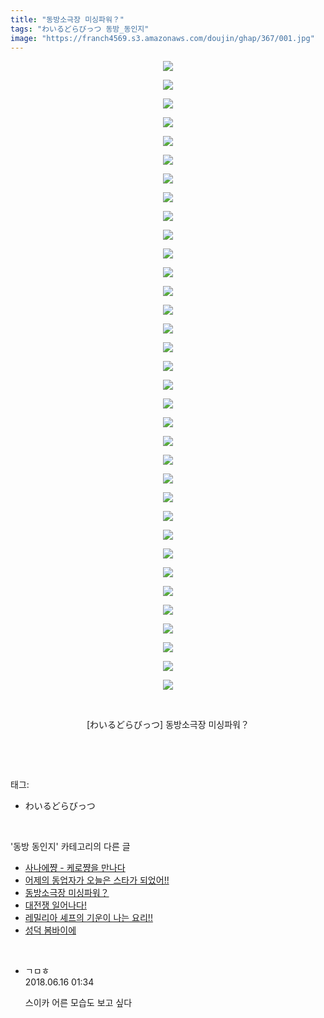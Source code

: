 ```yaml
---
title: "동방소극장 미싱파워？"
tags: "わいるどらびっつ 동방_동인지"
image: "https://franch4569.s3.amazonaws.com/doujin/ghap/367/001.jpg"
---
```

<div class="article">
<p style="text-align: center; clear: none; float: none;"><img src="{{ site.imgserver2 }}/ghap/367/001.jpg"/></p>
<p style="text-align: center; clear: none; float: none;"><img src="{{ site.imgserver2 }}/ghap/367/002.jpg"/></p>
<p style="text-align: center; clear: none; float: none;"><img src="{{ site.imgserver2 }}/ghap/367/003.jpg"/></p>
<p style="text-align: center; clear: none; float: none;"><img src="{{ site.imgserver2 }}/ghap/367/004.jpg"/></p>
<p style="text-align: center; clear: none; float: none;"><img src="{{ site.imgserver2 }}/ghap/367/005.jpg"/></p>
<p style="text-align: center; clear: none; float: none;"><img src="{{ site.imgserver2 }}/ghap/367/006.jpg"/></p>
<p style="text-align: center; clear: none; float: none;"><img src="{{ site.imgserver2 }}/ghap/367/007.jpg"/></p>
<p style="text-align: center; clear: none; float: none;"><img src="{{ site.imgserver2 }}/ghap/367/008.jpg"/></p>
<p style="text-align: center; clear: none; float: none;"><img src="{{ site.imgserver2 }}/ghap/367/009.jpg"/></p>
<p style="text-align: center; clear: none; float: none;"><img src="{{ site.imgserver2 }}/ghap/367/010.jpg"/></p>
<p style="text-align: center; clear: none; float: none;"><img src="{{ site.imgserver2 }}/ghap/367/011.jpg"/></p>
<p style="text-align: center; clear: none; float: none;"><img src="{{ site.imgserver2 }}/ghap/367/012.jpg"/></p>
<p style="text-align: center; clear: none; float: none;"><img src="{{ site.imgserver2 }}/ghap/367/013.jpg"/></p>
<p style="text-align: center; clear: none; float: none;"><img src="{{ site.imgserver2 }}/ghap/367/014.jpg"/></p>
<p style="text-align: center; clear: none; float: none;"><img src="{{ site.imgserver2 }}/ghap/367/015.jpg"/></p>
<p style="text-align: center; clear: none; float: none;"><img src="{{ site.imgserver2 }}/ghap/367/016.jpg"/></p>
<p style="text-align: center; clear: none; float: none;"><img src="{{ site.imgserver2 }}/ghap/367/017.jpg"/></p>
<p style="text-align: center; clear: none; float: none;"><img src="{{ site.imgserver2 }}/ghap/367/018.jpg"/></p>
<p style="text-align: center; clear: none; float: none;"><img src="{{ site.imgserver2 }}/ghap/367/019.jpg"/></p>
<p style="text-align: center; clear: none; float: none;"><img src="{{ site.imgserver2 }}/ghap/367/020.jpg"/></p>
<p style="text-align: center; clear: none; float: none;"><img src="{{ site.imgserver2 }}/ghap/367/021.jpg"/></p>
<p style="text-align: center; clear: none; float: none;"><img src="{{ site.imgserver2 }}/ghap/367/022.jpg"/></p>
<p style="text-align: center; clear: none; float: none;"><img src="{{ site.imgserver2 }}/ghap/367/023.jpg"/></p>
<p style="text-align: center; clear: none; float: none;"><img src="{{ site.imgserver2 }}/ghap/367/024.jpg"/></p>
<p style="text-align: center; clear: none; float: none;"><img src="{{ site.imgserver2 }}/ghap/367/025.jpg"/></p>
<p style="text-align: center; clear: none; float: none;"><img src="{{ site.imgserver2 }}/ghap/367/026.jpg"/></p>
<p style="text-align: center; clear: none; float: none;"><img src="{{ site.imgserver2 }}/ghap/367/027.jpg"/></p>
<p style="text-align: center; clear: none; float: none;"><img src="{{ site.imgserver2 }}/ghap/367/028.jpg"/></p>
<p style="text-align: center; clear: none; float: none;"><img src="{{ site.imgserver2 }}/ghap/367/029.jpg"/></p>
<p style="text-align: center; clear: none; float: none;"><img src="{{ site.imgserver2 }}/ghap/367/030.jpg"/></p>
<p style="text-align: center; clear: none; float: none;"><img src="{{ site.imgserver2 }}/ghap/367/031.jpg"/></p>
<p style="text-align: center; clear: none; float: none;"><img src="{{ site.imgserver2 }}/ghap/367/032.jpg"/></p>
<p style="text-align: center; clear: none; float: none;"><img src="{{ site.imgserver2 }}/ghap/367/033.jpg"/></p>
<p style="text-align: center; clear: none; float: none;"><img src="{{ site.imgserver2 }}/ghap/367/034.jpg"/></p>
<p style="text-align: center; clear: none; float: none;"><br/></p>
<p style="text-align: center; clear: none; float: none;">[わいるどらびっつ] 동방소극장 미싱파워？</p>
<p><br/></p>
</div><br/>
<div class="tagTrail">
<p>태그: </p>
<ul>
<li>わいるどらびっつ</li>
</ul>
</div><br/>
<div class="another">
<p>'동방 동인지' 카테고리의 다른 글</p>
<ul>
<li><a href="/ghap_370">사나에쨩 - 케로쨩을 만나다</a></li>
<li><a href="/ghap_369">어제의 동업자가 오늘은 스타가 되었어!!</a></li>
<li><a href="/ghap_367">동방소극장 미싱파워？</a></li>
<li><a href="/ghap_366">대전쟁 일어나다!</a></li>
<li><a href="/ghap_365">레밀리아 셰프의 기운이 나는 요리!!</a></li>
<li><a href="/ghap_364">성덕 봄바이에</a></li>
</ul>
</div><br/>
<div class="cb_module cb_fluid">
<div class="cb_wrt cb_profile">
<div class="comment">
<ul>
<li class="cb_thumb_off" id="comment15271338">
<div class="cb_comment_area">
<div class="cb_info_area">
<div class="cb_section">
<span class="cb_nick_name">ㄱㅁㅎ</span>
</div>
<div class="cb_section">
<span class="cb_date">2018.06.16 01:34 </span>
</div>
</div>
<div class="cb_dsc_comment">
<p class="cb_dsc">
											스이카 어른 모습도 보고 싶다
										</p>
</div>
</div></li>
</ul>
</div>
</div><!-- commentList close -->
</div><br/>
